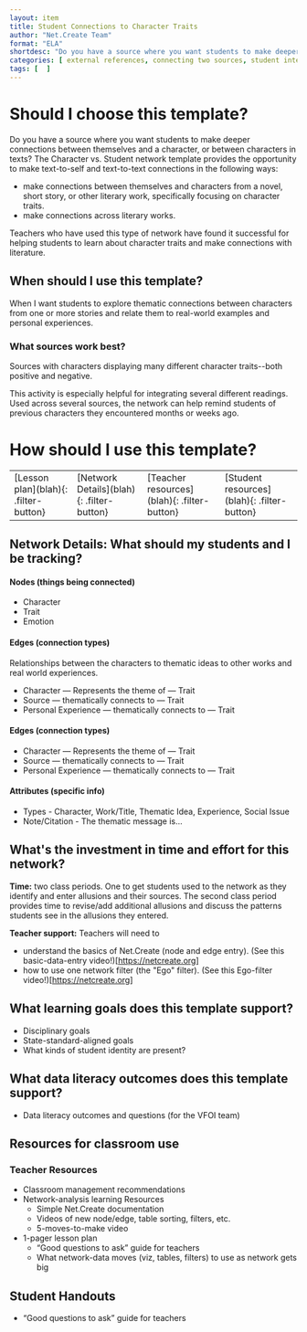 ```yaml
---
layout: item
title: Student Connections to Character Traits
author: "Net.Create Team"
format: "ELA"
shortdesc: "Do you have a source where you want students to make deeper connections between themselves and a character or between characters in texts?"
categories: [ external references, connecting two sources, student interests, text-to-text, text-to-self ]
tags: [  ]
---
```


# Should I choose this template?

Do you have a source where you want students to make deeper connections between themselves and a character, or between characters in texts? The Character vs. Student network template provides the opportunity to make text-to-self and text-to-text connections in the following ways:
- make connections between themselves and characters from a novel, short story, or other literary work, specifically focusing on character traits.
- make connections across literary works. 

Teachers who have used this type of network have found it successful for helping students to learn about character traits and make connections with literature.

## When should I use this template?

When I want students to explore thematic connections between characters from one or more stories and relate them to real-world examples and personal experiences.

### What sources work best?

Sources with characters displaying many different character traits--both positive and negative.

This activity is especially helpful for integrating several different readings. Used across several sources, the network can help remind students of previous characters they encountered months or weeks ago.

# How should I use this template?

<table>
<tr>
<td markdown=1>[Lesson plan](blah){: .filter-button}
</td>
<td markdown=1>[Network Details](blah){: .filter-button}
</td>
<td markdown=1>[Teacher resources](blah){: .filter-button}
</td>
<td markdown=1>[Student resources](blah){: .filter-button}
</td>
</tr>
</table>

## Network Details: What should my students and I be tracking?

#### Nodes (things being connected)
- Character
- Trait
- Emotion
 
#### Edges (connection types)
Relationships between the characters to thematic ideas to other works and real world experiences. 

- Character — Represents the theme of — Trait
- Source — thematically connects to — Trait
- Personal Experience — thematically connects to — Trait

#### Edges (connection types)
- Character — Represents the theme of — Trait
- Source — thematically connects to — Trait
- Personal Experience — thematically connects to — Trait

#### Attributes (specific info)
- Types - Character, Work/Title, Thematic Idea, Experience, Social Issue
- Note/Citation - The thematic message is… 

## What's the investment in time and effort for this network?

**Time:** two class periods. One to get students used to the network as they identify and enter allusions and their sources. The second class period provides time to revise/add additional allusions and discuss the patterns students see in the allusions they entered.

**Teacher support:** Teachers will need to
- understand the basics of Net.Create (node and edge entry). (See this basic-data-entry video!)[https://netcreate.org]
- how to use one network filter (the "Ego" filter). (See this Ego-filter video!)[https://netcreate.org]

## What learning goals does this template support?

- Disciplinary goals
- State-standard-aligned goals
- What kinds of student identity are present?


## What data literacy outcomes does this template support?

- Data literacy outcomes and questions (for the VFOI team)

## Resources for classroom use

### Teacher Resources

- Classroom management recommendations
- Network-analysis learning Resources
	- Simple Net.Create documentation
	- Videos of new node/edge, table sorting, filters, etc.
	- 5-moves-to-make video
- 1-pager lesson plan
	- “Good questions to ask” guide for teachers
	- What network-data moves (viz, tables, filters) to use as network gets big

## Student Handouts

- “Good questions to ask” guide for teachers
